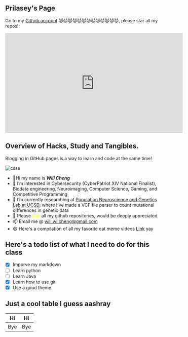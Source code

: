 ## Prilasey's Page 

Go to my [Github account](https://github.com/will-w-cheng) 😈😈😈😈😈😈😈😈😈😈😈😈😈, please star all my repos!!


<iframe width="560" height="315" src="https://www.youtube.com/embed/K63R4vMwlDY" frameborder="0" allowfullscreen></iframe>



## Overview of Hacks, Study and Tangibles.
Blogging in GitHub pages is a way to learn and code at the same time!

![csse](/student/images/image.jpg)






- 👋Hi my name is ***Will Cheng*** 
- 👀 I’m interested in Cybersecurity (CyberPatriot XIV National Finalist), Biodata engineering, Neuroimaging, Computer Science, Gaming, and Competitive Programming
- 🌱 I’m currently researching at [Population Neuroscience and Genetics Lab at UCSD](https://chd.ucsd.edu/research/PoNG/index.html), where I've made a VCF file parser to count mutational differences in genetic data
- 💞️ Please <span style="color: yellow;">star</span> all my github repositories, would be deeply appreciated  
- 📫 Email me @ will.wi.cheng@gmail.com
- 😄 Here's a compilation of all my favorite cat meme videos [Link](https://www.youtube.com/watch?v=D5zRI0KNQh0&ab_channel=Meowthemall) yay


## Here's a todo list of what I need to do for this class
- [x] Imporve my markdown
- [ ] Learn python
- [ ] Learn Java
- [x] Learn how to use git
- [x] Use a good theme

## Just a cool table I guess aashray

| Hi | Hi |
| ----------- | ----------- |
| Bye | Bye |


